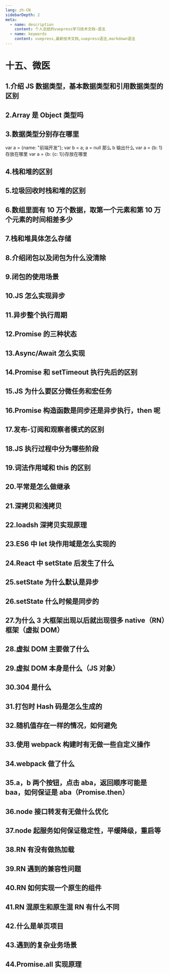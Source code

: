 ```yaml
---
lang: zh-CN
sidebarDepth: 2
meta:
  - name: description
    content: 个人总结的vuepress学习技术文档-语法
  - name: keywords
    content: vuepress,最新技术文档,vuepress语法,markdown语法
---
```


# 十五、微医

## 1.介绍 JS 数据类型，基本数据类型和引用数据类型的区别

## 2.Array 是 Object 类型吗

## 3.数据类型分别存在哪里

var a = {name: "前端开发"}; var b = a; a = null 那么 b 输出什么
var a = {b: 1} 存放在哪里
var a = {b: {c: 1}}存放在哪里

## 4.栈和堆的区别

## 5.垃圾回收时栈和堆的区别

## 6.数组里面有 10 万个数据，取第一个元素和第 10 万个元素的时间相差多少

## 7.栈和堆具体怎么存储

## 8.介绍闭包以及闭包为什么没清除

## 9.闭包的使用场景

## 10.JS 怎么实现异步

## 11.异步整个执行周期

## 12.Promise 的三种状态

## 13.Async/Await 怎么实现

## 14.Promise 和 setTimeout 执行先后的区别

## 15.JS 为什么要区分微任务和宏任务

## 16.Promise 构造函数是同步还是异步执行，then 呢

## 17.发布-订阅和观察者模式的区别

## 18.JS 执行过程中分为哪些阶段

## 19.词法作用域和 this 的区别

## 20.平常是怎么做继承

## 21.深拷贝和浅拷贝

## 22.loadsh 深拷贝实现原理

## 23.ES6 中 let 块作用域是怎么实现的

## 24.React 中 setState 后发生了什么

## 25.setState 为什么默认是异步

## 26.setState 什么时候是同步的

## 27.为什么 3 大框架出现以后就出现很多 native（RN）框架（虚拟 DOM）

## 28.虚拟 DOM 主要做了什么

## 29.虚拟 DOM 本身是什么（JS 对象）

## 30.304 是什么

## 31.打包时 Hash 码是怎么生成的

## 32.随机值存在一样的情况，如何避免

## 33.使用 webpack 构建时有无做一些自定义操作

## 34.webpack 做了什么

## 35.a，b 两个按钮，点击 aba，返回顺序可能是 baa，如何保证是 aba（Promise.then）

## 36.node 接口转发有无做什么优化

## 37.node 起服务如何保证稳定性，平缓降级，重启等

## 38.RN 有没有做热加载

## 39.RN 遇到的兼容性问题

## 40.RN 如何实现一个原生的组件

## 41.RN 混原生和原生混 RN 有什么不同

## 42.什么是单页项目

## 43.遇到的复杂业务场景

## 44.Promise.all 实现原理
